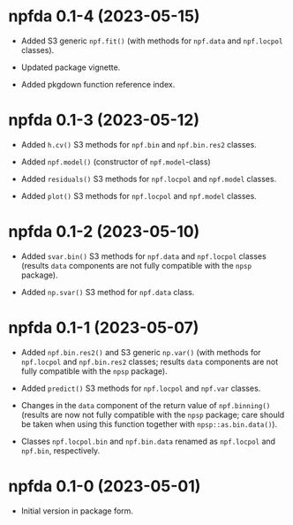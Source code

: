 # npfda 0.1-4 (2023-05-15) 

* Added S3 generic `npf.fit()` (with methods for `npf.data` 
  and `npf.locpol` classes).
  
* Updated package vignette.  

* Added pkgdown function reference index.  


# npfda 0.1-3 (2023-05-12) 

* Added `h.cv()` S3 methods for `npf.bin` and `npf.bin.res2` classes.

* Added `npf.model()` (constructor of `npf.model`-class) 

* Added `residuals()` S3 methods for `npf.locpol` and `npf.model` classes.

* Added `plot()` S3 methods for `npf.locpol` and `npf.model` classes.
  

# npfda 0.1-2 (2023-05-10) 

* Added `svar.bin()` S3 methods for `npf.data` and 
  `npf.locpol` classes (results `data` components are not fully compatible 
  with the `npsp` package).

* Added `np.svar()` S3 method for `npf.data` class.


# npfda 0.1-1 (2023-05-07) 

* Added `npf.bin.res2()` and S3 generic `np.var()` (with methods for `npf.locpol` 
  and `npf.bin.res2` classes; results `data` components are not fully compatible 
  with the `npsp` package). 
  
* Added `predict()` S3 methods for `npf.locpol` and `npf.var` classes.

* Changes in the `data` component of the return value of `npf.binning()`
  (results are now not fully compatible with the `npsp` package;
  care should be taken when using this function together with `npsp::as.bin.data()`).

* Classes `npf.locpol.bin` and `npf.bin.data` renamed as `npf.locpol` and `npf.bin`, 
  respectively.

  
# npfda 0.1-0 (2023-05-01) 

* Initial version in package form.
  
